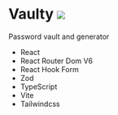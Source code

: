 # Vaulty <img src='public/favicon.ico'/>

Password vault and generator

- React
- React Router Dom V6
- React Hook Form
- Zod
- TypeScript
- Vite
- Tailwindcss
